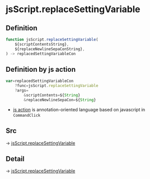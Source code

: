 # jsScript.replaceSettingVariable

## Definition

```js.js
function jsScript.replaceSettingVariable(
	${scriptContentsString},
	${replaceNewlineSepaConString},
) -> replacedSettingVariableCon
```


## Definition by js action

```js.js
var=replacedSettingVariableCon
	?func=jsScript.replaceSettingVariable
	?args=
		&scriptContents=${String}
		&replaceNewlineSepaCon=${String}
```

- [js action](#) is annotation-oriented language based on javascript in `CommandClick`



## Src

-> [jsScript.replaceSettingVariable](https://github.com/puutaro/CommandClick/blob/master/app/src/main/java/com/puutaro/commandclick/fragment_lib/terminal_fragment/js_interface/edit/JsScript.kt#L143)

## Detail

-> [jsScript.replaceSettingVariable](https://github.com/puutaro/CommandClick/blob/master/md/developer/js_interface/details/edit/JsScript/replaceSettingVariable.md)
